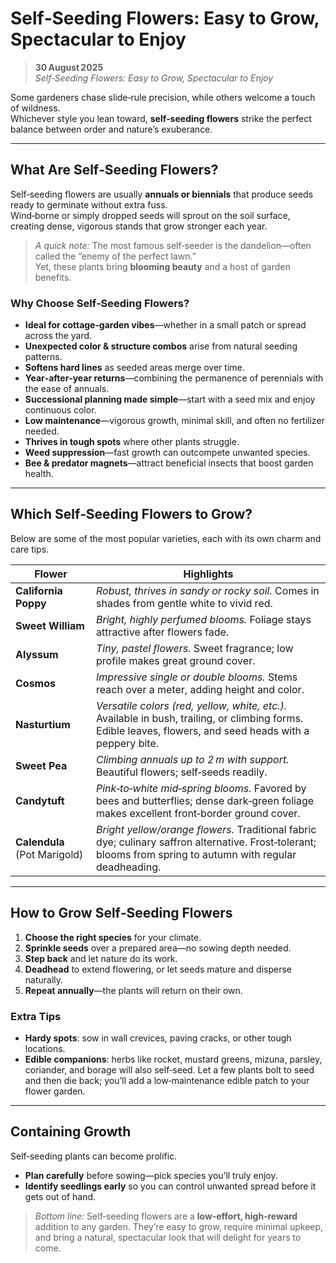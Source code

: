 # Self‑Seeding Flowers: Easy to Grow, Spectacular to Enjoy

> **30 August 2025**  
> *Self‑Seeding Flowers: Easy to Grow, Spectacular to Enjoy*

Some gardeners chase slide‑rule precision, while others welcome a touch of wildness.  
Whichever style you lean toward, **self‑seeding flowers** strike the perfect balance between order and nature’s exuberance.

---

## What Are Self‑Seeding Flowers?

Self‑seeding flowers are usually **annuals or biennials** that produce seeds ready to germinate without extra fuss.  
Wind‑borne or simply dropped seeds will sprout on the soil surface, creating dense, vigorous stands that grow stronger each year.

> *A quick note:* The most famous self‑seeder is the dandelion—often called the “enemy of the perfect lawn.”  
> Yet, these plants bring **blooming beauty** and a host of garden benefits.

### Why Choose Self‑Seeding Flowers?

- **Ideal for cottage‑garden vibes**—whether in a small patch or spread across the yard.  
- **Unexpected color & structure combos** arise from natural seeding patterns.  
- **Softens hard lines** as seeded areas merge over time.  
- **Year‑after‑year returns**—combining the permanence of perennials with the ease of annuals.  
- **Successional planning made simple**—start with a seed mix and enjoy continuous color.  
- **Low maintenance**—vigorous growth, minimal skill, and often no fertilizer needed.  
- **Thrives in tough spots** where other plants struggle.  
- **Weed suppression**—fast growth can outcompete unwanted species.  
- **Bee & predator magnets**—attract beneficial insects that boost garden health.

---

## Which Self‑Seeding Flowers to Grow?

Below are some of the most popular varieties, each with its own charm and care tips.

| Flower | Highlights |
|--------|-------------|
| **California Poppy** | *Robust, thrives in sandy or rocky soil.* Comes in shades from gentle white to vivid red. |
| **Sweet William** | *Bright, highly perfumed blooms.* Foliage stays attractive after flowers fade. |
| **Alyssum** | *Tiny, pastel flowers.* Sweet fragrance; low profile makes great ground cover. |
| **Cosmos** | *Impressive single or double blooms.* Stems reach over a meter, adding height and color. |
| **Nasturtium** | *Versatile colors (red, yellow, white, etc.).* Available in bush, trailing, or climbing forms. Edible leaves, flowers, and seed heads with a peppery bite. |
| **Sweet Pea** | *Climbing annuals up to 2 m with support.* Beautiful flowers; self‑seeds readily. |
| **Candytuft** | *Pink‑to‑white mid‑spring blooms.* Favored by bees and butterflies; dense dark‑green foliage makes excellent front‑border ground cover. |
| **Calendula** (Pot Marigold) | *Bright yellow/orange flowers.* Traditional fabric dye; culinary saffron alternative. Frost‑tolerant; blooms from spring to autumn with regular deadheading. |

---

## How to Grow Self‑Seeding Flowers

1. **Choose the right species** for your climate.  
2. **Sprinkle seeds** over a prepared area—no sowing depth needed.  
3. **Step back** and let nature do its work.  
4. **Deadhead** to extend flowering, or let seeds mature and disperse naturally.  
5. **Repeat annually**—the plants will return on their own.

### Extra Tips

- **Hardy spots**: sow in wall crevices, paving cracks, or other tough locations.  
- **Edible companions**: herbs like rocket, mustard greens, mizuna, parsley, coriander, and borage will also self‑seed. Let a few plants bolt to seed and then die back; you’ll add a low‑maintenance edible patch to your flower garden.

---

## Containing Growth

Self‑seeding plants can become prolific.  
- **Plan carefully** before sowing—pick species you’ll truly enjoy.  
- **Identify seedlings early** so you can control unwanted spread before it gets out of hand.

> *Bottom line:* Self‑seeding flowers are a **low‑effort, high‑reward** addition to any garden. They’re easy to grow, require minimal upkeep, and bring a natural, spectacular look that will delight for years to come.